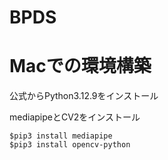 # BPDS
# Macでの環境構築
公式からPython3.12.9をインストール

mediapipeとCV2をインストール
```
$pip3 install mediapipe 
$pip3 install opencv-python
```